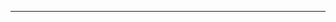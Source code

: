 
<!-- <img alt="Coding" width="1200" src="https://natrixsoftware.com/archive-data/wp-content/media/2021/06/WebDevelopment.gif" /> -->


***
<!------------------Banner Section----------------->


<img  style="margin-left:800px;" alt="Coding" width="100%"  src="https://images.unsplash.com/photo-1484417894907-623942c8ee29?ixlib=rb-4.0.3&ixid=MnwxMjA3fDB8MHxwaG90by1wYWdlfHx8fGVufDB8fHx8&auto=format&fit=crop&w=1032&q=80" border-radius="500%"/>

# Hi there 👋,I'm Shubham Bhole

## An aspiring Java backend developer with a talent for clear and concise communication, Keen on collaborating with cross-functional teams to deliver high-quality technical solutions. My ability to articulate complex ideas in an easy-to-understand way makes me an asset to any project, and I am confident in my ability to contribute value to any organization.

 
# About Me
 - 🔭 I’m currently doing a **Full Stack Web Developement Course**

 - 🌱 I’m currently learning **Java,SQL,Springboot**...

 - 📫 How to reach me: **shubhambhole68@gmail.com**

 - 💬 Tell me about: **Coding, DSA, Biohacking, Finance**

# Connect With Me
[<a href="https://www.linkedin.com/in/shubham-bhole-b45497157/"><img align="left" width="26px" src="https://www.vectorlogo.zone/logos/linkedin/linkedin-tile.svg" style="padding-right:10px;"/><a/>]()
<!-- [<a href="shubhambhole68@gmail.com"><img align="left"  width="26px" src="https://www.vectorlogo.zone/logos/gmail/gmail-icon.svg" style="padding-right:10px;" /><a/>]() -->

<br/>
<br/>
 
<!--  Order:Html css javascript java sql mysql spring 
 github slack project discord -->

# Languages and Tools
[<img align="left"  width="26px" src="https://cdn.jsdelivr.net/gh/devicons/devicon/icons/vscode/vscode-original.svg" style="padding-right:10px;" />]()
[<img align="left" width="26px" src="https://cdn.jsdelivr.net/gh/devicons/devicon/icons/html5/html5-original.svg" style="padding-right:10px;" />]()
[<img align="left" width="26px" src="https://cdn.jsdelivr.net/gh/devicons/devicon/icons/css3/css3-original.svg" style="padding-right:10px;" />]()
[<img align="left" width="26px" src="https://cdn.jsdelivr.net/gh/devicons/devicon/icons/javascript/javascript-original.svg" style="padding-right:10px;" />]()
[<img align="left" width="26px" src="https://cdn.jsdelivr.net/gh/devicons/devicon/icons/mysql/mysql-original.svg" style="padding-right:10px;" />]()
[<img align="left" width="26px" src="https://www.vectorlogo.zone/logos/java/java-icon.svg" style="padding-right:10px;" />]()



<br />
<br />



# My Github Stats 


   <p align="left">      
  <a href="https://github.com/shubhambhole99/github-readme-stats"><img alt="shubhambhole99 Top Languages" src="https://github-readme-stats.vercel.app/api/top-langs/?username=shubhambhole99&langs_count=8&count_private=true&layout=compact&theme=react&hide_border=true&bg_color=0D1117" /></a>
      </p>      
     <br/>
   <p align="left">
    <a href="https://github.com/shubhambhole99/github-readme-streak-stats">
        <img title="🔥 Get streak stats for your profile at git.io/streak-stats" alt="masum streak" src="https://github-readme-streak-stats.herokuapp.com/?user=shubhambhole99&hide_border=true&theme=react&hide_border=true&bg_color=0D1117"/>
    </a>
</p>
 






<!--
**shubhambhole99/shubhambhole99** is a ✨ _special_ ✨ repository because its `README.md` (this file) appears on your GitHub profile.

Here are some ideas to get you started:

### 🔭 I’m currently working on ...
- 🌱 I’m currently learning ...
- 👯 I’m looking to collaborate on ...
- 🤔 I’m looking for help with ...
- 💬 Ask me about ...
- 📫 How to reach me: ...
- 😄 Pronouns: ...
- ⚡ Fun fact: ...
-->
